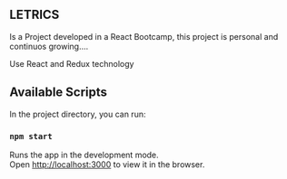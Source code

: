 ## LETRICS

Is a Project developed in a React Bootcamp, this project is personal and continuos growing....

Use React and Redux technology

## Available Scripts

In the project directory, you can run:

### `npm start`

Runs the app in the development mode.<br>
Open [http://localhost:3000](http://localhost:3000) to view it in the browser.



